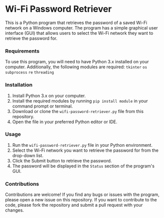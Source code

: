 # Wi-Fi Password Retriever
This is a Python program that retrieves the password of a saved Wi-Fi network on a Windows computer. The program has a simple graphical user interface (GUI) that allows users to select the Wi-Fi network they want to retrieve the password for.

### Requirements
To use this program, you will need to have Python 3.x installed on your computer. Additionally, the following modules are required:
`tkinter`
`os`
`subprocess`
`re`
`threading`

### Installation
1. Install Python 3.x on your computer.
2. Install the required modules by running `pip install module` in your command prompt or terminal.
3. Download or clone the `wifi-password-retriever.py` file from this repository.
4. Open the file in your preferred Python editor or IDE.

### Usage
1. Run the `wifi-password-retriever.py` file in your Python environment.
2. Select the Wi-Fi network you want to retrieve the password for from the drop-down list.
3. Click the Submit button to retrieve the password.
4. The password will be displayed in the `Status` section of the program's GUI.

### Contributions
Contributions are welcome! If you find any bugs or issues with the program, please open a new issue on this repository. If you want to contribute to the code, please fork the repository and submit a pull request with your changes.
